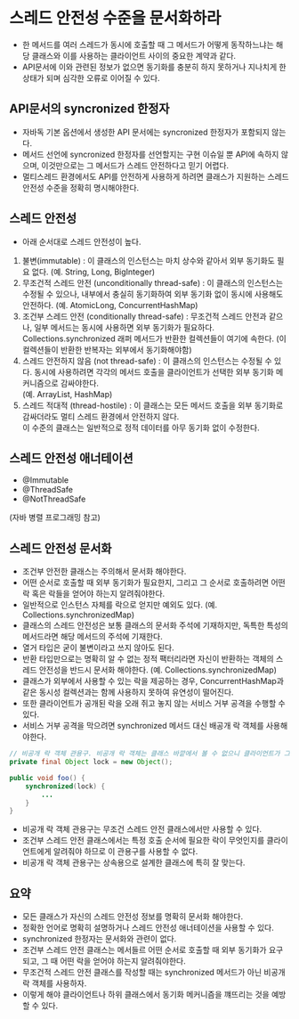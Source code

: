 # 스레드 안전성 수준을 문서화하라  
* 한 메서드를 여러 스레드가 동시에 호출할 때 그 메서드가 어떻게 동작하느냐는 해당 클래스와 이를 사용하는 클라이언트 사이의 중요한 계약과 같다.  
* API문서에 이와 관련된 정보가 없으면 동기화를 충분히 하지 못하거나 지나치게 한 상태가 되며 심각한 오류로 이어질 수 있다.  

## API문서의 syncronized 한정자  
* 자바독 기본 옵션에서 생성한 API 문서에는 syncronized 한정자가 포함되지 않는다.  
* 메서드 선언에 syncronized 한정자를 선언할지는 구현 이슈일 뿐 API에 속하지 않으며, 이것만으로는 그 메서드가 스레드 안전하다고 믿기 어렵다.  
* 멀티스레드 환경에서도 API를 안전하게 사용하게 하려면 클래스가 지원하는 스레드 안전성 수준을 정확히 명시해야한다.

## 스레드 안전성  
* 아래 순서대로 스레드 안전성이 높다.
1. 불변(immutable) : 이 클래스의 인스턴스는 마치 상수와 같아서 외부 동기화도 필요 없다. (예. String, Long, BigInteger)  
2. 무조건적 스레드 안전 (unconditionally thread-safe) : 이 클래스의 인스턴스는 수정될 수 있으나, 내부에서 충실히 동기화하여 외부 동기화 없이 동시에 사용해도 안전하다. (예. AtomicLong, ConcurrentHashMap)  
3. 조건부 스레드 안전 (conditionally thread-safe) : 무조건적 스레드 안전과 같으나, 일부 메서드는 동시에 사용하면 외부 동기화가 필요하다.  
Collections.synchronized 래퍼 메서드가 반환한 컬렉션들이 여기에 속한다. (이 컬렉션들이 반환한 반복자는 외부에서 동기화해야함)  
4. 스레드 안전하지 않음 (not thread-safe) : 이 클래스의 인스턴스는 수정될 수 있다. 동시에 사용하려면 각각의 메서드 호출을 클라이언트가 선택한 외부 동기화 메커니즘으로 감싸야한다.  
(예. ArrayList, HashMap)  
5. 스레드 적대적 (thread-hostile) : 이 클래스는 모든 메서드 호출을 외부 동기화로 감싸더라도 멀티 스레드 환경에서 안전하지 않다.  
이 수준의 클래스는 일반적으로 정적 데이터를 아무 동기화 없이 수정한다.  

## 스레드 안전성 애너테이션  
* @Immutable  
* @ThreadSafe  
* @NotThreadSafe  

(자바 병렬 프로그래밍 참고)

## 스레드 안전성 문서화
* 조건부 안전한 클래스는 주의해서 문서화 해야한다.  
* 어떤 순서로 호출할 때 외부 동기화가 필요한지, 그리고 그 순서로 호출하려면 어떤 락 혹은 락들을 얻어야 하는지 알려줘야한다.  
* 일반적으로 인스턴스 자체를 락으로 얻지만 예외도 있다. (예. Collections.synchronizedMap)  
* 클래스의 스레드 안전성은 보통 클래스의 문서화 주석에 기재하지만, 독특한 특성의 메서드라면 해당 메서드의 주석에 기재한다.  
* 열거 타입은 굳이 불변이라고 쓰지 않아도 된다.  
* 반환 타입만으로는 명확히 알 수 없는 정적 팩터리라면 자신이 반환하는 객체의 스레드 안전성을 반드시 문서화 해야한다. (예. Collections.synchronizedMap)  
* 클래스가 외부에서 사용할 수 있는 락을 제공하는 경우, ConcurrentHashMap과 같은 동시성 컬렉션과는 함께 사용하지 못하여 유연성이 떨어진다.  
* 또한 클라이언트가 공개된 락을 오래 쥐고 놓지 않는 서비스 거부 공격을 수행할 수 있다.  
* 서비스 거부 공격을 막으려면 synchronized 메서드 대신 배공개 락 객체를 사용해야한다.  
```java
// 비공개 락 객체 관용구. 비공개 락 객체는 클래스 바깥에서 볼 수 없으니 클라이언트가 그 객체의 동기화에 관여할 수 없다.
private final Object lock = new Object();

public void foo() {
	synchronized(lock) {
		...
	}
}
```
* 비공개 락 객체 관용구는 무조건 스레드 안전 클래스에서만 사용할 수 있다.  
* 조건부 스레드 안전 클래스에서는 특정 호출 순서에 필요한 락이 무엇인지를 클라이언트에게 알려줘야 하므로 이 관용구를 사용할 수 없다.  
* 비공개 락 객체 관용구는 상속용으로 설계한 클래스에 특히 잘 맞는다.  

## 요약  
* 모든 클래스가 자신의 스레드 안전성 정보를 명확히 문서화 해야한다.  
* 정확한 언어로 명확히 설명하거나 스레드 안전성 애너테이션을 사용할 수 있다.  
* synchronized 한정자는 문서화와 관련이 없다.  
* 조건부 스레드 안전 클래스는 메서들르 어떤 순서로 호출할 때 외부 동기화가 요구되고, 그 때 어떤 락을 얻어야 하는지 알려줘야한다.  
* 무조건적 스레드 안전 클래스를 작성할 때는 synchronized 메서드가 아닌 비공개 락 객체를 사용하자.  
* 이렇게 해야 클라이언트나 하위 클래스에서 동기화 메커니즘을 꺠뜨리는 것을 예방할 수 있다.